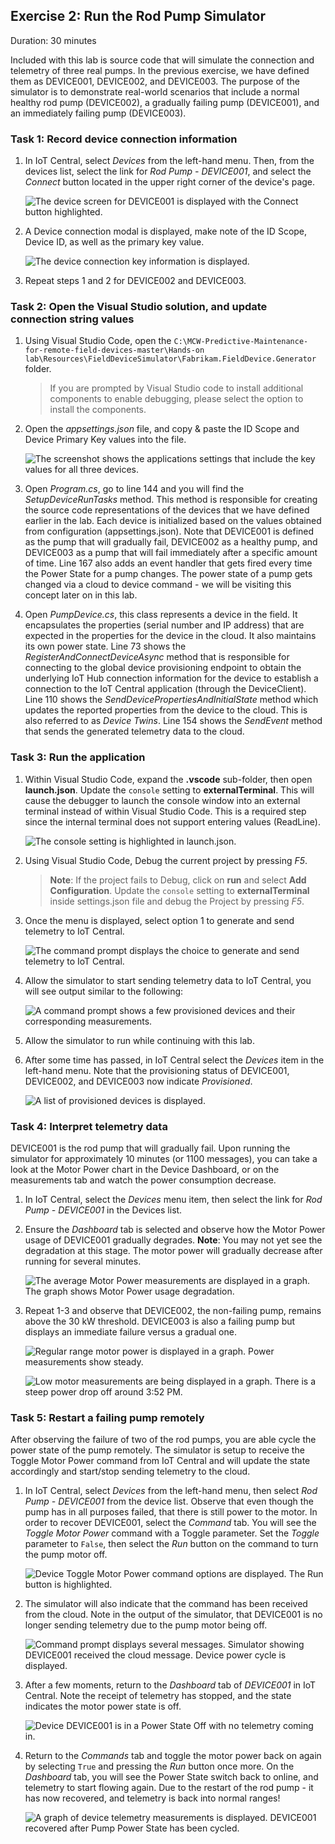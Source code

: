 
## Exercise 2: Run the Rod Pump Simulator

Duration: 30 minutes

Included with this lab is source code that will simulate the connection and telemetry of three real pumps. In the previous exercise, we have defined them as DEVICE001, DEVICE002, and DEVICE003. The purpose of the simulator is to demonstrate real-world scenarios that include a normal healthy rod pump (DEVICE002), a gradually failing pump (DEVICE001), and an immediately failing pump (DEVICE003).

### Task 1: Record device connection information

1. In IoT Central, select _Devices_ from the left-hand menu. Then, from the devices list, select the link for _Rod Pump - DEVICE001_, and select the _Connect_ button located in the upper right corner of the device's page.

    ![The device screen for DEVICE001 is displayed with the Connect button highlighted.](media/device-connect-menu.png "DEVICE001 Screen")

2. A Device connection modal is displayed, make note of the ID Scope, Device ID, as well as the primary key value.

    ![The device connection key information is displayed.](media/device-connection-info.png "Device Connection Info")

3. Repeat steps 1 and 2 for DEVICE002 and DEVICE003.

### Task 2: Open the Visual Studio solution, and update connection string values

1. Using Visual Studio Code, open the `C:\MCW-Predictive-Maintenance-for-remote-field-devices-master\Hands-on lab\Resources\FieldDeviceSimulator\Fabrikam.FieldDevice.Generator` folder.

    > If you are prompted by Visual Studio code to install additional components to enable debugging, please select the option to install the components.

2. Open the _appsettings.json_ file, and copy & paste the ID Scope and Device Primary Key values into the file.

    ![The screenshot shows the applications settings that include the key values for all three devices.](media/appsettings-updated.png "Updated appsettings.json")

3. Open _Program.cs_, go to line 144 and you will find the _SetupDeviceRunTasks_ method. This method is responsible for creating the source code representations of the devices that we have defined earlier in the lab. Each device is initialized based on the values obtained from configuration (appsettings.json). Note that DEVICE001 is defined as the pump that will gradually fail, DEVICE002 as a healthy pump, and DEVICE003 as a pump that will fail immediately after a specific amount of time. Line 167 also adds an event handler that gets fired every time the Power State for a pump changes. The power state of a pump gets changed via a cloud to device command - we will be visiting this concept later on in this lab.

4. Open _PumpDevice.cs_, this class represents a device in the field. It encapsulates the properties (serial number and IP address) that are expected in the properties for the device in the cloud. It also maintains its own power state. Line 73 shows the _RegisterAndConnectDeviceAsync_ method that is responsible for connecting to the global device provisioning endpoint to obtain the underlying IoT Hub connection information for the device to establish a connection to the IoT Central application (through the DeviceClient). Line 110 shows the _SendDevicePropertiesAndInitialState_ method which updates the reported properties from the device to the cloud. This is also referred to as _Device Twins_. Line 154 shows the _SendEvent_ method that sends the generated telemetry data to the cloud.

### Task 3: Run the application

1. Within Visual Studio Code, expand the **.vscode** sub-folder, then open **launch.json**. Update the `console` setting to **externalTerminal**. This will cause the debugger to launch the console window into an external terminal instead of within Visual Studio Code. This is a required step since the internal terminal does not support entering values (ReadLine).

    ![The console setting is highlighted in launch.json.](media/vs-code-launch-settings.png "launch.json")

2. Using Visual Studio Code, Debug the current project by pressing _F5_.
    
    > **Note**: If the project fails to Debug, click on **run** and select **Add Configuration**. Update the `console` setting to **externalTerminal** inside settings.json file and debug the Project by pressing _F5_.

3. Once the menu is displayed, select option 1 to generate and send telemetry to IoT Central.

    ![The command prompt displays the choice to generate and send telemetry to IoT Central.](media/generate-and-send-telemetry.png "Generate and Send Telemetry to IoT Central")

4. Allow the simulator to start sending telemetry data to IoT Central, you will see output similar to the following:

    ![A command prompt shows a few provisioned devices and their corresponding measurements.](media/telemetry-data-generated.png "Sample Telemetry")

5. Allow the simulator to run while continuing with this lab.

6. After some time has passed, in IoT Central select the _Devices_ item in the left-hand menu. Note that the provisioning status of DEVICE001, DEVICE002, and DEVICE003 now indicate _Provisioned_.

    ![A list of provisioned devices is displayed.](media/provisioned-devices.png "Provisioned Devices")

### Task 4: Interpret telemetry data

DEVICE001 is the rod pump that will gradually fail. Upon running the simulator for approximately 10 minutes (or 1100 messages), you can take a look at the Motor Power chart in the Device Dashboard, or on the measurements tab and watch the power consumption decrease.

1. In IoT Central, select the _Devices_ menu item, then select the link for _Rod Pump - DEVICE001_ in the Devices list.

2. Ensure the _Dashboard_ tab is selected and observe how the Motor Power usage of DEVICE001 gradually degrades.  **Note**: You may not yet see the degradation at this stage. The motor power will gradually decrease after running for several minutes.

    ![The average Motor Power measurements are displayed in a graph. The graph shows Motor Power usage degradation.](media/device001-gradual-failure-power.png "Motor Power usage degradation")

3. Repeat 1-3 and observe that DEVICE002, the non-failing pump, remains above the 30 kW threshold. DEVICE003 is also a failing pump but displays an immediate failure versus a gradual one.

    ![Regular range motor power is displayed in a graph. Power measurements show steady.](media/device002-normal-operation.png "DEVICE002 Motor Power Chart")

    ![Low motor measurements are being displayed in a graph. There is a steep power drop off around 3:52 PM.](media/device003-immediate-failure.png "DEVICE003 Immediate Failure")

### Task 5: Restart a failing pump remotely

After observing the failure of two of the rod pumps, you are able cycle the power state of the pump remotely. The simulator is setup to receive the Toggle Motor Power command from IoT Central and will update the state accordingly and start/stop sending telemetry to the cloud.

1. In IoT Central, select _Devices_ from the left-hand menu, then select _Rod Pump - DEVICE001_ from the device list. Observe that even though the pump has in all purposes failed, that there is still power to the motor. In order to recover DEVICE001, select the _Command_ tab. You will see the _Toggle Motor Power_ command with a Toggle parameter. Set the _Toggle_ parameter to `False`, then select the _Run_ button on the command to turn the pump motor off.

    ![Device Toggle Motor Power command options are displayed. The Run button is highlighted.](media/device001-run-toggle-command.png "DEVICE001 Run Toggle Motor Power Command")

2. The simulator will also indicate that the command has been received from the cloud. Note in the output of the simulator, that DEVICE001 is no longer sending telemetry due to the pump motor being off.

    ![Command prompt displays several messages. Simulator showing DEVICE001 received the cloud message. Device power cycle is displayed.](media/device001-simulator-power-off.png "Simulator showing DEVICE001 received the cloud message")

3. After a few moments, return to the _Dashboard_ tab of _DEVICE001_ in IoT Central. Note the receipt of telemetry has stopped, and the state indicates the motor power state is off.

    ![Device DEVICE001 is in a Power State Off with no telemetry coming in.](media/device001-stopped-telemetry-power-state-off.png "Rod Pump DEVICE001 Measurements")

4. Return to the _Commands_ tab and toggle the motor power back on again by selecting `True` and pressing the _Run_ button once more. On the _Dashboard_ tab, you will see the Power State switch back to online, and telemetry to start flowing again. Due to the restart of the rod pump - it has now recovered, and telemetry is back into normal ranges!

    ![A graph of device telemetry measurements is displayed. DEVICE001 recovered after Pump Power State has been cycled.](media/device001-recovered-1.png "Instance of pump recovery")
